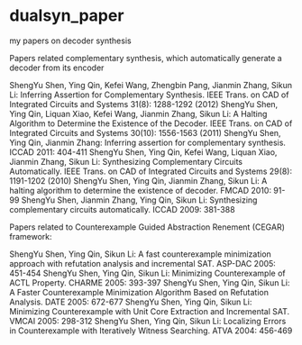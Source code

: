 dualsyn_paper
=============

my papers on decoder synthesis

Papers related complementary synthesis, which automatically generate a decoder from its encoder

ShengYu Shen, Ying Qin, Kefei Wang, Zhengbin Pang, Jianmin Zhang, Sikun Li: Inferring Assertion for Complementary Synthesis. IEEE Trans. on CAD of Integrated Circuits and Systems 31(8): 1288-1292 (2012)
ShengYu Shen, Ying Qin, Liquan Xiao, Kefei Wang, Jianmin Zhang, Sikun Li: A Halting Algorithm to Determine the Existence of the Decoder. IEEE Trans. on CAD of Integrated Circuits and Systems 30(10): 1556-1563 (2011)
ShengYu Shen, Ying Qin, Jianmin Zhang: Inferring assertion for complementary synthesis. ICCAD 2011: 404-411
ShengYu Shen, Ying Qin, Kefei Wang, Liquan Xiao, Jianmin Zhang, Sikun Li: Synthesizing Complementary Circuits Automatically. IEEE Trans. on CAD of Integrated Circuits and Systems 29(8): 1191-1202 (2010)
ShengYu Shen, Ying Qin, Jianmin Zhang, Sikun Li: A halting algorithm to determine the existence of decoder. FMCAD 2010: 91-99
ShengYu Shen, Jianmin Zhang, Ying Qin, Sikun Li: Synthesizing complementary circuits automatically. ICCAD 2009: 381-388


Papers related to Counterexample Guided Abstraction Renement (CEGAR) framework:

ShengYu Shen, Ying Qin, Sikun Li: A fast counterexample minimization approach with refutation analysis and incremental SAT. ASP-DAC 2005: 451-454
ShengYu Shen, Ying Qin, Sikun Li: Minimizing Counterexample of ACTL Property. CHARME 2005: 393-397
ShengYu Shen, Ying Qin, Sikun Li: A Faster Counterexample Minimization Algorithm Based on Refutation Analysis. DATE 2005: 672-677
ShengYu Shen, Ying Qin, Sikun Li: Minimizing Counterexample with Unit Core Extraction and Incremental SAT. VMCAI 2005: 298-312
ShengYu Shen, Ying Qin, Sikun Li: Localizing Errors in Counterexample with Iteratively Witness Searching. ATVA 2004: 456-469

